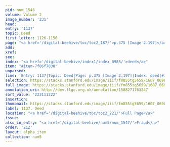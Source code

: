 ```yaml
---
pid: num_1546
volume: Volume 2
image_number: '231'
head:
entry: '1137'
topic: Deed
first_letter: 1126-1150
page: "<a href='/digital-beehive/toc/toc2_187/'>p.375 [Image 2.197]</a>"
add:
xref:
see:
index: "<a href='/digital-beehive/index1/index_0983/'>deed</a>"
item: "#item-7f86f7030"
unparsed:
line: 'Entry: 1137|Topic: Deed|Page: p.375 [Image 2.197]|Index: deed|#item-7f86f7030'
selection: https://stacks.stanford.edu/image/iiif/fm855tg5659/1607_0698/336,1222,2945,590/full/0/default.jpg
full_image: https://stacks.stanford.edu/image/iiif/fm855tg5659/1607_0698/full/full/0/default.jpg
annotation_uri: http://dev.llgc.org.uk/annotation/1588271763247
sort_value: '223111222'
insertion:
thumbnail: https://stacks.stanford.edu/image/iiif/fm855tg5659/1607_0698/336,1222,600,180/250,/0/default.jpg
label: 1137. Deed
location: "<a href='/digital-beehive/toc/toc2_221/'>Full Page</a>"
issue:
also_in_entry: "<a href='/digital-beehive/num5/num_1547/'>Fraud</a>"
order: '212'
layout: alpha_item
collection: num5
---
```


